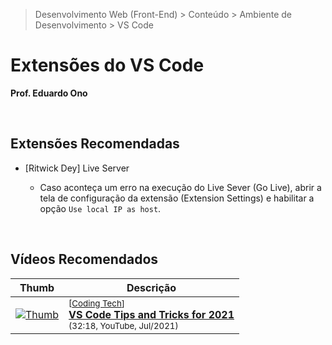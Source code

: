 > Desenvolvimento Web (Front-End) > Conteúdo > Ambiente de Desenvolvimento > VS Code

# Extensões do VS Code

__Prof. Eduardo Ono__

&nbsp;

## Extensões Recomendadas

* [Ritwick Dey] Live Server

    * Caso aconteça um erro na execução do Live Sever (Go Live), abrir a tela de configuração da extensão (Extension Settings) e habilitar a opção `Use local IP as host`.

&nbsp;

## Vídeos Recomendados

| Thumb | Descrição |
| :-: | --- |
| [![Thumb](https://img.youtube.com/vi/fyg9Uw3CLUU/default.jpg)](https://www.youtube.com/watch?v=fyg9Uw3CLUU "VS Code Tips and Tricks for 2021") | <sup>[[Coding Tech]]</sup><br>[__VS Code Tips and Tricks for 2021__](https://www.youtube.com/watch?v=fyg9Uw3CLUU)<br><sub>(32:18, YouTube, Jul/2021)</sub>

&nbsp;

[Coding Tech]: https://www.youtube.com/channel/UCtxCXg-UvSnTKPOzLH4wJaQ
